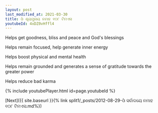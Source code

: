 ```yaml
---
layout: post
last_modified_at: 2021-03-30
title: ଓଁ ଶୂୟମୁନାୟ ନମାହ ୧୦୮ ଟିମଏସ
youtubeId: 4xDZ0vHffl4
---
```

 
 
Helps get goodness, bliss and peace and God's blessings
 
Helps remain focused, help generate inner energy 
 
Helps boost physical and mental health 
 
Helps remain grounded and generates a sense of gratitude towards the greater power 
 
Helps reduce bad karma
 
 
 
 


{% include youtubePlayer.html id=page.youtubeId %}
 
[Next]({{ site.baseurl }}{% link  split1/_posts/2012-08-29-ଓଁ ସର୍ବାଦୟେ ନମାହ ୧୦୮ ଟିମଏସ.md%})
 
